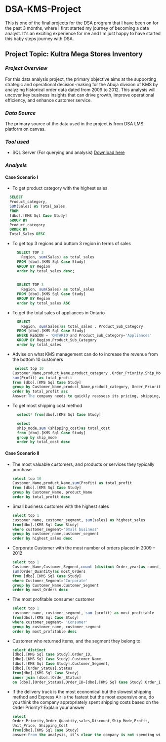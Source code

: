 # DSA-KMS-Project

This is one of the final projects for the DSA program that I have been on for the past 3 months, where I first started my journey of becoming a data analyst. It's an exciting experience for me and I'm just happy to have started this baby steps journey with DSA.

## **Project Topic: Kultra Mega Stores Inventory**

### *Project Overview*

For this data analysis project, the primary objective aims at the supporting strategic and operational decision-making for the Abuja division of KMS by analyzing historical order data dated from 2009 to 2012. This analysis will uncover key business insights that can drive growth, improve operational efficiency, and enhance customer service.

### *Data Source*

The primary source of the data used in the project is from DSA LMS platform on canvas.

### *Tool used* 

- SQL Server (For querying and analysis) [Download here](https://www.microsoft.com/en-us/sql-server/sql-server-downloads)

### *Analysis*

#### **Case Scenario I**

  - To get product category with the highest sales
    
  ``` SQL
    SELECT 
    Product_category, 
    SUM(Sales) AS Total_Sales
    FROM 
    [dbo].[KMS Sql Case Study]
    GROUP BY 
    Product_category
    ORDER BY 
    Total_Sales DESC
  ```

  - To get top 3 regions and buttom 3 region in terms of sales

    ``` SQL
      SELECT TOP 3
    	Region, sum(Sales) as total_sales
      FROM [dbo].[KMS Sql Case Study]
      GROUP BY Region
      order by total_sales desc;
      
      
      SELECT TOP 3
      	Region, sum(Sales) as total_sales
      FROM [dbo].[KMS Sql Case Study]
      GROUP BY Region
      order by total_sales ASC
    ```
    
  - To get the total sales of appliances in Ontario

    ```SQL
      SELECT 
    	Region, sum(Sales)as total_sales , Product_Sub_Category
      FROM [dbo].[KMS Sql Case Study]
      WHERE REGION = 'ONTARIO'and Product_Sub_Category='Appliances'
      GROUP BY Region,Product_Sub_Category
      order by total_sales
    ```

  - Advise on what KMS management can do to increase the revenue from the bottom 10 customers

    ```SQL
     select top 10
    Customer_Name,product_Name,product_category ,Order_Priority,Ship_Mode,Shipping_Cost,
    sum(Profit) as total_profit
    from [dbo].[KMS Sql Case Study]
    group by Customer_Name,product_Name,product_category, Order_Priority,Ship_Mode,Shipping_Cost
    order by total_profit asc
    Answer:The company needs to quickly reassess its pricing, shipping, and customer strategy. The current losses from low-priority customers using expensive shipping options show operational inefficiencies. To improve performance, management should align shipping methods with order priority, evaluate product profit margins, and revise any customer deals that lead to losses.
    ```

  - To get most shipping cost method
    
    ```SQL
      select* from[dbo].[KMS Sql Case Study] 

      select 
      ship_mode,sum (shipping_cost)as total_cost
      from [dbo].[KMS Sql Case Study]
      group by ship_mode
      order by total_cost desc
    ```

#### **Case Scenario II**

  - The most valuable customers, and products or services they typically purchase

    ``` SQL
    select top 10
    Customer_Name,product_Name,sum(Profit) as total_profit
    from [dbo].[KMS Sql Case Study]
    group by Customer_Name, product_Name
    order by total_profit desc
    ```

  - Small business customer with the highest sales
    
    ``` SQL
    select top 1
    customer_name, customer_segment, sum(sales) as highest_sales
    from[dbo].[KMS Sql Case Study]
    where customer_segment='Small business'
    group by customer_name,customer_segment
    order by highest_sales desc
    ```

  - Corporate Customer with the most number of orders placed in 2009 – 2012

    ``` SQL
    select top 1
    Customer_Name,Customer_Segment,count (distinct Order_year)as sumed_year,
    sum(Order_Quantity)as most_Orders
    from [dbo].[KMS Sql Case Study]
    where Customer_Segment='Corporate' 
    group by Customer_Name,Customer_Segment
    order by most_Orders desc
    ```

  - The most profitable consumer customer

    ``` SQL
    select top 1
    customer_name, customer_segment, sum (profit) as most_profitable
    from[dbo].[KMS Sql Case Study]
    where customer_segment= 'Consumer'
    group by customer_name, customer_segment
    order by most_profitable desc
    ```

  - Customer who returned items, and the segment they belong to

    ``` SQL
    select distinct
    [dbo].[KMS Sql Case Study].Order_ID,
    [dbo].[KMS Sql Case Study].Customer_Name,
    [dbo].[KMS Sql Case Study].Customer_Segment,
    [dbo].[Order_Status].Status
    from[dbo].[KMS Sql Case Study]
    inner join [dbo].[Order_Status]
    on [dbo].[Order_Status].Order_ID=[dbo].[KMS Sql Case Study].Order_ID
    ```

  - If the delivery truck is the most economical but the slowest shipping method and
Express Air is the fastest but the most expensive one, do you think the company
appropriately spent shipping costs based on the Order Priority? Explain your answer

    ``` SQL
    select
    Order_Priority,Order_Quantity,sales,Discount,Ship_Mode,Profit,
    Unit_Price, Shipping_Cost
    from[dbo].[KMS Sql Case Study]
    answer:From the analysis, it’s clear the company is not spending wisely on shipping. High expenses on low-priority orders and low costs on urgent ones show that the shipping strategy is poorly aligned with order importance. Additionally, the negative profits on some orders indicate the need for a thorough review of cost-effectiveness and pricing decisions.
    ```
